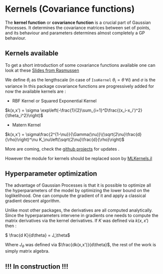 # Kernels (Covariance functions)

The **kernel function** or **covariance function** is a crucial part of Gaussian Processes. It determines the covariance matrices between set of points, and its behaviour and parameters determines almost completely a GP behaviour.

## Kernels available
To get a short introduction of some covariance functions available one can look at these
[Slides from Rasmussen](http://mlg.eng.cam.ac.uk/teaching/4f13/1819/covariance%20functions.pdf)

We define $\theta_i$ as the lengthscale (in case of `IsoKernel` $\theta_i=\theta\;\forall i$) and $\sigma$ is the variance
In this package covariance functions are progressively added for now the available kernels are :

- RBF Kernel or Squared Exponential Kernel


$k(x,x') = \sigma \exp\left(-\frac{1}{2}\sum_{i=1}^D\frac{(x_i-x_i')^2}{\theta_i^2}\right)$

- Matern Kernel

$k(x,x') = \sigma\frac{2^{1-\nu}}{\Gamma(\nu)}\(\sqrt{2\nu}\frac{d}{\rho}\right)^\nu K_\nu\left(\sqrt{2\nu}\frac{d}{\rho}\right)$

More are coming, check the [github projects](https://github.com/theogf/AugmentedGaussianProcesses.jl/projects/1) for updates .

However the module for kernels should be replaced soon by [MLKernels.jl](https://github.com/trthatcher/MLKernels.jl)
## Hyperparameter optimization

The advantage of Gaussian Processes is that it is possible to optimize all the hyperparameters of the model by optimizing the lower bound on the loglikelihood. One can compute the gradient of it and apply a classical gradient descent algorithm.

Unlike most other packages, the derivatives are all computed analytically. Since the hyperparameters intervene in gradients one needs to compute the matrix derivatives via the kernel derivatives. If $K$ was defined via $k(x,x')$ then :

$ \frac{d K}{d\theta}  = J_\theta$

Where $J_\theta$ was defined via $\frac{dk(x,x')}{d\theta}$, the rest of the work is simply matrix algebra.

## !!! In construction !!!
